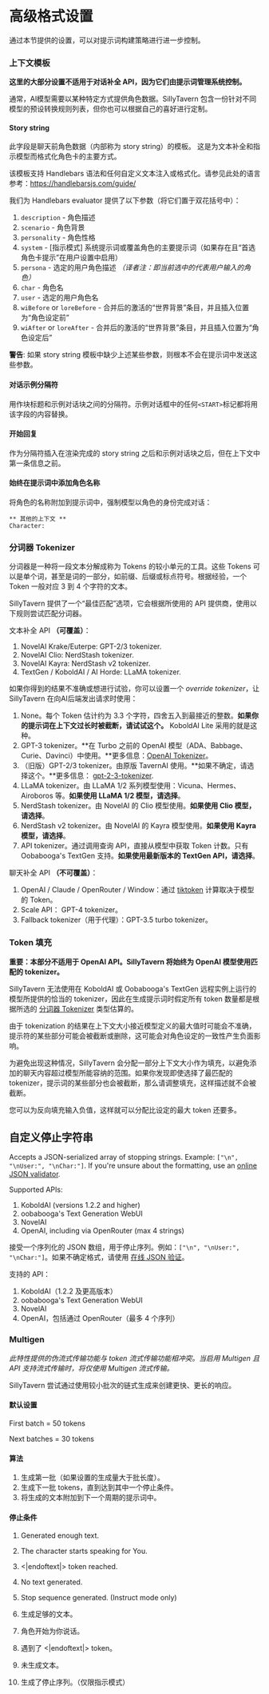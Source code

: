 # 高级格式设置

通过本节提供的设置，可以对提示词构建策略进行进一步控制。

### 上下文模板

**这里的大部分设置不适用于对话补全 API，因为它们由提示词管理系统控制。**

通常，AI模型需要以某种特定方式提供角色数据。SillyTavern 包含一份针对不同模型的预设转换规则列表，但你也可以根据自己的喜好进行定制。

#### Story string

此字段是聊天前角色数据（内部称为 story string）的模板。
这是为文本补全和指示模型而格式化角色卡的主要方式。

该模板支持 Handlebars 语法和任何自定义文本注入或格式化。请参见此处的语言参考：https://handlebarsjs.com/guide/

我们为 Handlebars evaluator 提供了以下参数（将它们置于双花括号中）：

1. `description` - 角色描述
2. `scenario` - 角色背景
3. `personality` - 角色性格
4. `system` - [指示模式] 系统提示词或覆盖角色的主要提示词（如果存在且“首选角色卡提示”在用户设置中启用）
5. `persona` - 选定的用户角色描述 *（译者注：即当前选中的代表用户输入的角色）*
6. `char` - 角色名
7. `user` - 选定的用户角色名
8. `wiBefore` or `loreBefore` - 合并后的激活的“世界背景”条目，并且插入位置为“角色设定前”
9. `wiAfter` or `loreAfter` - 合并后的激活的“世界背景”条目，并且插入位置为“角色设定后”

**警告**: 如果 story string 模板中缺少上述某些参数，则根本不会在提示词中发送这些参数。

#### 对话示例分隔符

用作块标题和示例对话块之间的分隔符。示例对话框中的任何`<START>`标记都将用该字段的内容替换。

#### 开始回复

作为分隔符插入在渲染完成的 story string 之后和示例对话块之后，但在上下文中第一条信息之前。

#### 始终在提示词中添加角色名称

将角色的名称附加到提示词中，强制模型以角色的身份完成对话：

```
** 其他的上下文 **
Character:
```

### 分词器 Tokenizer

分词器是一种将一段文本分解成称为 Tokens 的较小单元的工具。这些 Tokens 可以是单个词，甚至是词的一部分，如前缀、后缀或标点符号。根据经验，一个 Token 一般对应 3 到 4 个字符的文本。

SillyTavern 提供了一个“最佳匹配”选项，它会根据所使用的 API 提供商，使用以下规则尝试匹配分词器。

文本补全 API **（可覆盖）**：
1. NovelAI Krake/Euterpe: GPT-2/3 tokenizer.
2. NovelAI Clio: NerdStash tokenizer.
3. NovelAI Kayra: NerdStash v2 tokenizer.
4. TextGen / KoboldAI / AI Horde: LLaMA tokenizer.

如果你得到的结果不准确或想进行试验，你可以设置一个 *override tokenizer*，让 SillyTavern 在向AI后端发出请求时使用：

1. None。每个 Token 估计约为 3.3 个字符，四舍五入到最接近的整数。**如果你的提示词在上下文过长时被截断，请试试这个。** KoboldAI Lite 采用的就是这种。
2. GPT-3 tokenizer。**在 Turbo 之前的 OpenAI 模型（ADA、Babbage、Curie、Davinci）中使用。**更多信息：[OpenAI Tokenizer](https://platform.openai.com/tokenizer)。
3. （旧版）GPT-2/3 tokenizer。由原版 TavernAI 使用。**如果不确定，请选择这个。**更多信息： [gpt-2-3-tokenizer](https://github.com/josephrocca/gpt-2-3-tokenizer).
4. LLaMA tokenizer。由 LLaMA 1/2 系列模型使用：Vicuna、Hermes、Airoboros 等。**如果使用 LLaMA 1/2 模型，请选择**。
5. NerdStash tokenizer。由 NovelAI 的 Clio 模型使用。**如果使用 Clio 模型，请选择**。
6. NerdStash v2 tokenizer。由 NovelAI 的 Kayra 模型使用。**如果使用 Kayra 模型，请选择**。
7. API tokenizer。通过调用查询 API，直接从模型中获取 Token 计数。只有 Oobabooga's TextGen 支持。**如果使用最新版本的 TextGen API，请选择**。

聊天补全 API **（不可覆盖）**：
1. OpenAI / Claude / OpenRouter / Window：通过 [tiktoken](https://github.com/openai/tiktoken) 计算取决于模型的 Token。
2. Scale API： GPT-4 tokenizer。
3. Fallback tokenizer（用于代理）：GPT-3.5 turbo tokenizer。

### Token 填充

**重要：本部分不适用于 OpenAI API。SillyTavern 将始终为 OpenAI 模型使用匹配的 tokenizer。**

SillyTavern 无法使用在 KoboldAI 或 Oobabooga's TextGen 远程实例上运行的模型所提供的恰当的 tokenizer，因此在生成提示词时假定所有 token 数量都是根据所选的 [分词器 Tokenizer](#分词器-Tokenizer) 类型估算的。

由于 tokenization 的结果在上下文大小接近模型定义的最大值时可能会不准确，提示符的某些部分可能会被截断或删除，这可能会对角色设定的一致性产生负面影响。

为避免出现这种情况，SillyTavern 会分配一部分上下文大小作为填充，以避免添加的聊天内容超过模型所能容纳的范围。如果你发现即使选择了最匹配的 tokenizer，提示词的某些部分也会被截断，那么请调整填充，这样描述就不会被截断。

您可以为反向填充输入负值，这样就可以分配比设定的最大 token 还要多。

## 自定义停止字符串

Accepts a JSON-serialized array of stopping strings. Example: `["\n", "\nUser:", "\nChar:"]`. If you're unsure about the formatting, use an [online JSON validator](https://jsonlint.com/).

Supported APIs:

1. KoboldAI (versions 1.2.2 and higher)
2. oobabooga's Text Generation WebUI
3. NovelAI
4. OpenAI, including via OpenRouter (max 4 strings)

接受一个序列化的 JSON 数组，用于停止序列。例如：`["\n", "\nUser:", "\nChar:"]`。如果不确定格式，请使用 [在线 JSON 验证](https://jsonlint.com/)。

支持的 API：

1. KoboldAI（1.2.2 及更高版本）
2. oobabooga's Text Generation WebUI
3. NovelAI
4. OpenAI，包括通过 OpenRouter（最多 4 个序列）

### Multigen

*此特性提供的伪流式传输功能与 token 流式传输功能相冲突。当启用 Multigen 且 API 支持流式传输时，将仅使用 Multigen 流式传输。*

SillyTavern 尝试通过使用较小批次的链式生成来创建更快、更长的响应。

#### 默认设置

First batch = 50 tokens

Next batches = 30 tokens

#### 算法

1. 生成第一批（如果设置的生成量大于批长度）。
2. 生成下一批 tokens，直到达到其中一个停止条件。
3. 将生成的文本附加到下一个周期的提示词中。

#### 停止条件

1. Generated enough text.
2. The character starts speaking for You.
3. &lt;|endoftext|&gt; token reached.
4. No text generated.
5. Stop sequence generated. (Instruct mode only)

1. 生成足够的文本。
2. 角色开始为你说话。
3. 遇到了 &lt;|endoftext|&gt; token。
4. 未生成文本。
5. 生成了停止序列。（仅限指示模式）

